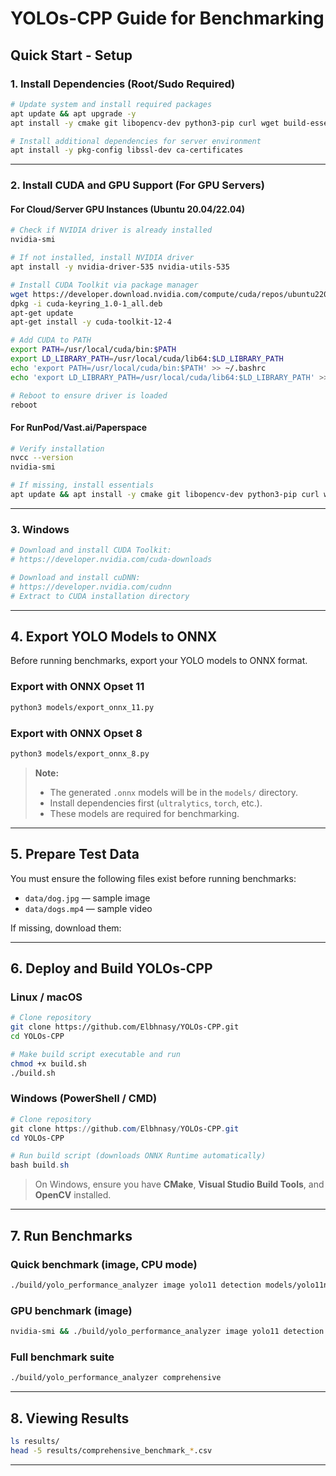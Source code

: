 # YOLOs-CPP Guide for Benchmarking


## Quick Start - Setup

### 1. Install Dependencies (Root/Sudo Required)

```bash
# Update system and install required packages
apt update && apt upgrade -y
apt install -y cmake git libopencv-dev python3-pip curl wget build-essential

# Install additional dependencies for server environment
apt install -y pkg-config libssl-dev ca-certificates
```

---

### 2. Install CUDA and GPU Support (For GPU Servers)

#### For Cloud/Server GPU Instances (Ubuntu 20.04/22.04)

```bash
# Check if NVIDIA driver is already installed
nvidia-smi

# If not installed, install NVIDIA driver
apt install -y nvidia-driver-535 nvidia-utils-535

# Install CUDA Toolkit via package manager
wget https://developer.download.nvidia.com/compute/cuda/repos/ubuntu2204/x86_64/cuda-keyring_1.0-1_all.deb
dpkg -i cuda-keyring_1.0-1_all.deb
apt-get update
apt-get install -y cuda-toolkit-12-4

# Add CUDA to PATH
export PATH=/usr/local/cuda/bin:$PATH
export LD_LIBRARY_PATH=/usr/local/cuda/lib64:$LD_LIBRARY_PATH
echo 'export PATH=/usr/local/cuda/bin:$PATH' >> ~/.bashrc
echo 'export LD_LIBRARY_PATH=/usr/local/cuda/lib64:$LD_LIBRARY_PATH' >> ~/.bashrc

# Reboot to ensure driver is loaded
reboot
```

#### For RunPod/Vast.ai/Paperspace

```bash
# Verify installation
nvcc --version
nvidia-smi

# If missing, install essentials
apt update && apt install -y cmake git libopencv-dev python3-pip curl wget
```

---

### 3. Windows

```powershell
# Download and install CUDA Toolkit:
# https://developer.nvidia.com/cuda-downloads

# Download and install cuDNN:
# https://developer.nvidia.com/cudnn
# Extract to CUDA installation directory
```

---

## 4. Export YOLO Models to ONNX

Before running benchmarks, export your YOLO models to ONNX format.

### Export with ONNX Opset 11

```bash
python3 models/export_onnx_11.py
```

### Export with ONNX Opset 8

```bash
python3 models/export_onnx_8.py
```

> **Note:**
>
> * The generated `.onnx` models will be in the `models/` directory.
> * Install dependencies first (`ultralytics`, `torch`, etc.).
> * These models are required for benchmarking.

---

## 5. Prepare Test Data

You must ensure the following files exist before running benchmarks:

* `data/dog.jpg` — sample image
* `data/dogs.mp4` — sample video

If missing, download them:

---

## 6. Deploy and Build YOLOs-CPP

### Linux / macOS

```bash
# Clone repository
git clone https://github.com/Elbhnasy/YOLOs-CPP.git
cd YOLOs-CPP

# Make build script executable and run
chmod +x build.sh
./build.sh
```

### Windows (PowerShell / CMD)

```powershell
# Clone repository
git clone https://github.com/Elbhnasy/YOLOs-CPP.git
cd YOLOs-CPP

# Run build script (downloads ONNX Runtime automatically)
bash build.sh
```

> On Windows, ensure you have **CMake**, **Visual Studio Build Tools**, and **OpenCV** installed.

---

## 7. Run Benchmarks

### Quick benchmark (image, CPU mode)

```bash
./build/yolo_performance_analyzer image yolo11 detection models/yolo11n.onnx models/coco.names data/dog.jpg --cpu --iterations=5
```

### GPU benchmark (image)

```bash
nvidia-smi && ./build/yolo_performance_analyzer image yolo11 detection models/yolo11n.onnx models/coco.names data/dog.jpg --gpu --iterations=50
```

### Full benchmark suite

```bash
./build/yolo_performance_analyzer comprehensive
```

---

## 8. Viewing Results

```bash
ls results/
head -5 results/comprehensive_benchmark_*.csv
```

---
